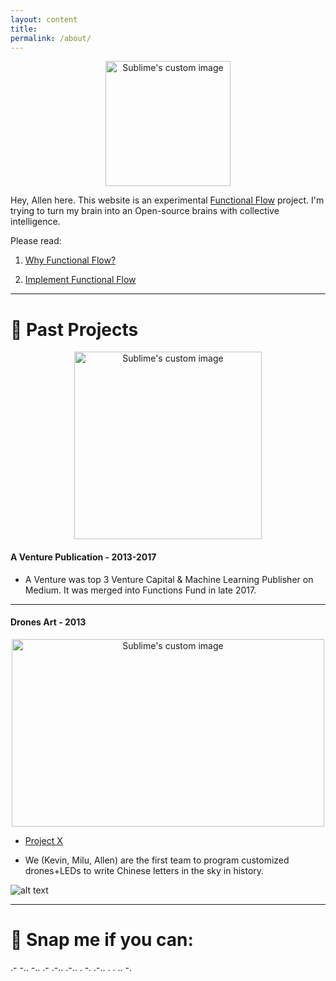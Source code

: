 ```yaml
---
layout: content
title: 
permalink: /about/
---
```



<p align="center">
  <img width="200" height="200" src="https://i.imgur.com/1nLWkHH.png" alt="Sublime's custom image"/>
</p>


Hey, Allen here. This website is an experimental [Functional Flow](https://github.com/allenleein/brains) project. I'm trying to turn my brain into an Open-source brains with collective intelligence.

Please read:

1. [Why Functional Flow?](https://allenleein.github.io/brains/2018/03/defining-functional-flow)

2. [Implement Functional Flow](https://github.com/allenleein/brains/blob/master/README.md)


----

# 🔻 Past Projects

<p align="center">
  <img width="300" height="300" src="https://i.imgur.com/4bY53O8.jpg" alt="Sublime's custom image"/>
</p>

#### A Venture Publication - 2013-2017

* A Venture was top 3 Venture Capital & Machine Learning Publisher on Medium. It was merged into Functions Fund in late 2017.

----

#### Drones Art - 2013

<p align="center">
  <img width="500" height="300" src="https://media.giphy.com/media/l3mZ5zogGcnzNzbqM/giphy.gif" alt="Sublime's custom image"/>
</p>

* [Project X](https://vimeo.com/111901733)

* We (Kevin, Milu, Allen) are the first team to program customized drones+LEDs to write Chinese letters in the sky in history.

![alt text](https://i.imgur.com/pNz5FOm.jpg "Logo Title Text 1")

----

# 👻 Snap me if you can: 

.- -.. -.. .- .-.. .-.. . -. .-.. . . .. -.







